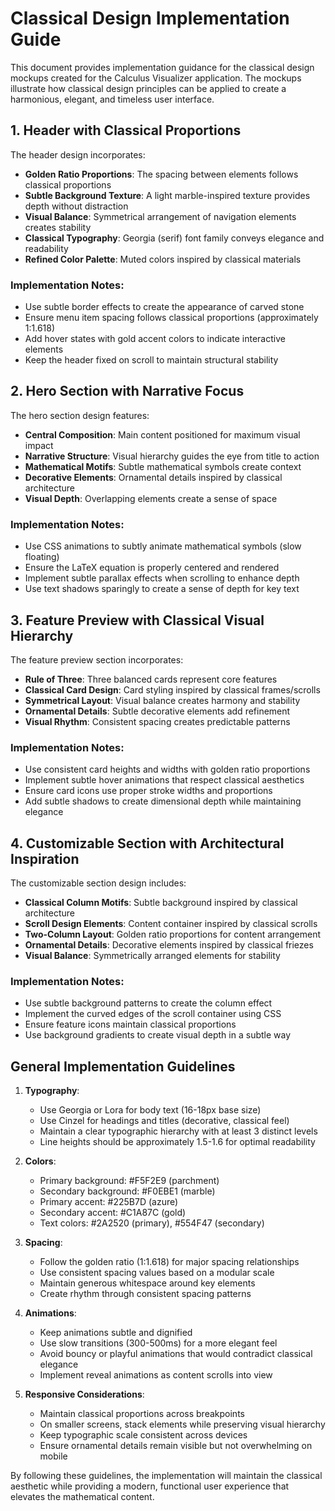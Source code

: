 # Classical Design Implementation Guide

This document provides implementation guidance for the classical design mockups created for the Calculus Visualizer application. The mockups illustrate how classical design principles can be applied to create a harmonious, elegant, and timeless user interface.

## 1. Header with Classical Proportions

The header design incorporates:

- **Golden Ratio Proportions**: The spacing between elements follows classical proportions
- **Subtle Background Texture**: A light marble-inspired texture provides depth without distraction
- **Visual Balance**: Symmetrical arrangement of navigation elements creates stability
- **Classical Typography**: Georgia (serif) font family conveys elegance and readability
- **Refined Color Palette**: Muted colors inspired by classical materials

### Implementation Notes:
- Use subtle border effects to create the appearance of carved stone
- Ensure menu item spacing follows classical proportions (approximately 1:1.618)
- Add hover states with gold accent colors to indicate interactive elements
- Keep the header fixed on scroll to maintain structural stability

## 2. Hero Section with Narrative Focus

The hero section design features:

- **Central Composition**: Main content positioned for maximum visual impact
- **Narrative Structure**: Visual hierarchy guides the eye from title to action
- **Mathematical Motifs**: Subtle mathematical symbols create context
- **Decorative Elements**: Ornamental details inspired by classical architecture
- **Visual Depth**: Overlapping elements create a sense of space

### Implementation Notes:
- Use CSS animations to subtly animate mathematical symbols (slow floating)
- Ensure the LaTeX equation is properly centered and rendered
- Implement subtle parallax effects when scrolling to enhance depth
- Use text shadows sparingly to create a sense of depth for key text

## 3. Feature Preview with Classical Visual Hierarchy

The feature preview section incorporates:

- **Rule of Three**: Three balanced cards represent core features
- **Classical Card Design**: Card styling inspired by classical frames/scrolls
- **Symmetrical Layout**: Visual balance creates harmony and stability
- **Ornamental Details**: Subtle decorative elements add refinement
- **Visual Rhythm**: Consistent spacing creates predictable patterns

### Implementation Notes:
- Use consistent card heights and widths with golden ratio proportions
- Implement subtle hover animations that respect classical aesthetics
- Ensure card icons use proper stroke widths and proportions
- Add subtle shadows to create dimensional depth while maintaining elegance

## 4. Customizable Section with Architectural Inspiration

The customizable section design includes:

- **Classical Column Motifs**: Subtle background inspired by classical architecture
- **Scroll Design Elements**: Content container inspired by classical scrolls
- **Two-Column Layout**: Golden ratio proportions for content arrangement
- **Ornamental Details**: Decorative elements inspired by classical friezes
- **Visual Balance**: Symmetrically arranged elements for stability

### Implementation Notes:
- Use subtle background patterns to create the column effect
- Implement the curved edges of the scroll container using CSS
- Ensure feature icons maintain classical proportions
- Use background gradients to create visual depth in a subtle way

## General Implementation Guidelines

1. **Typography**:
   - Use Georgia or Lora for body text (16-18px base size)
   - Use Cinzel for headings and titles (decorative, classical feel)
   - Maintain a clear typographic hierarchy with at least 3 distinct levels
   - Line heights should be approximately 1.5-1.6 for optimal readability

2. **Colors**:
   - Primary background: #F5F2E9 (parchment)
   - Secondary background: #F0EBE1 (marble)
   - Primary accent: #225B7D (azure)
   - Secondary accent: #C1A87C (gold)
   - Text colors: #2A2520 (primary), #554F47 (secondary)

3. **Spacing**:
   - Follow the golden ratio (1:1.618) for major spacing relationships
   - Use consistent spacing values based on a modular scale
   - Maintain generous whitespace around key elements
   - Create rhythm through consistent spacing patterns

4. **Animations**:
   - Keep animations subtle and dignified
   - Use slow transitions (300-500ms) for a more elegant feel
   - Avoid bouncy or playful animations that would contradict classical elegance
   - Implement reveal animations as content scrolls into view

5. **Responsive Considerations**:
   - Maintain classical proportions across breakpoints
   - On smaller screens, stack elements while preserving visual hierarchy
   - Keep typographic scale consistent across devices
   - Ensure ornamental details remain visible but not overwhelming on mobile

By following these guidelines, the implementation will maintain the classical aesthetic while providing a modern, functional user experience that elevates the mathematical content.
